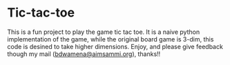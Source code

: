 # Tic-tac-toe
This is a fun project to play the game tic tac toe. 
It is a naive python implementation of the game, while the original board game is 3-dim, this code is desined to take higher dimensions.
Enjoy, and please give feedback though my mail (bdwamena@aimsammi.org), thanks!!
